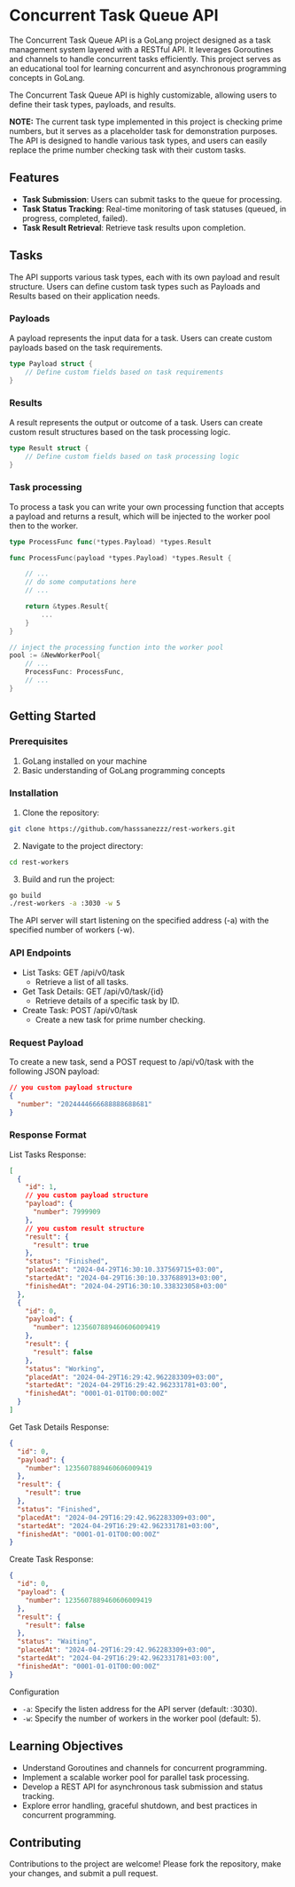 # Concurrent Task Queue API

The Concurrent Task Queue API is a GoLang project designed as a task management system layered with a RESTful API. It leverages Goroutines and channels to handle concurrent tasks efficiently. This project serves as an educational tool for learning concurrent and asynchronous programming concepts in GoLang.

The Concurrent Task Queue API is highly customizable, allowing users to define their task types, payloads, and results.

**NOTE:** The current task type implemented in this project is checking prime numbers, but it serves as a placeholder task for demonstration purposes. The API is designed to handle various task types, and users can easily replace the prime number checking task with their custom tasks.

## Features

- **Task Submission**: Users can submit tasks to the queue for processing.
- **Task Status Tracking**: Real-time monitoring of task statuses (queued, in progress, completed, failed).
- **Task Result Retrieval**: Retrieve task results upon completion.

## Tasks

The API supports various task types, each with its own payload and result structure. Users can define custom task types such as Payloads and Results based on their application needs.

### Payloads

A payload represents the input data for a task. Users can create custom payloads based on the task requirements.

```go
type Payload struct {
    // Define custom fields based on task requirements
}
```

### Results

A result represents the output or outcome of a task. Users can create custom result structures based on the task processing logic.

```go
type Result struct {
    // Define custom fields based on task processing logic
}
```

### Task processing

To process a task you can write your own processing function that accepts a payload and returns a result, which will be injected to the worker pool then to the worker.

```go
type ProcessFunc func(*types.Payload) *types.Result

func ProcessFunc(payload *types.Payload) *types.Result {

	// ...
	// do some computations here
	// ...

	return &types.Result{
		...
	}
}

// inject the processing function into the worker pool
pool := &NewWorkerPool{
	// ...
	ProcessFunc: ProcessFunc,
	// ...
}
```


## Getting Started

### Prerequisites

1. GoLang installed on your machine
2. Basic understanding of GoLang programming concepts

### Installation

1. Clone the repository:

```bash
git clone https://github.com/hasssanezzz/rest-workers.git
```

2. Navigate to the project directory:

```bash
cd rest-workers
```

3. Build and run the project:

```bash
go build
./rest-workers -a :3030 -w 5
```

The API server will start listening on the specified address (-a) with the specified number of workers (-w).

### API Endpoints

- List Tasks: GET /api/v0/task
  - Retrieve a list of all tasks.
- Get Task Details: GET /api/v0/task/{id}
  - Retrieve details of a specific task by ID.
- Create Task: POST /api/v0/task
  - Create a new task for prime number checking.

### Request Payload

To create a new task, send a POST request to /api/v0/task with the following JSON payload:

```json
// you custom payload structure
{
  "number": "2024444666688888688681"
}
```

### Response Format

List Tasks Response:

```json
[
  {
    "id": 1,
	// you custom payload structure
    "payload": {
      "number": 7999909
    },
	// you custom result structure
    "result": {
      "result": true
    },
    "status": "Finished",
    "placedAt": "2024-04-29T16:30:10.337569715+03:00",
    "startedAt": "2024-04-29T16:30:10.337688913+03:00",
    "finishedAt": "2024-04-29T16:30:10.338323058+03:00"
  },
  {
    "id": 0,
    "payload": {
      "number": 1235607889460606009419
    },
    "result": {
      "result": false
    },
    "status": "Working",
    "placedAt": "2024-04-29T16:29:42.962283309+03:00",
    "startedAt": "2024-04-29T16:29:42.962331781+03:00",
    "finishedAt": "0001-01-01T00:00:00Z"
  }
]
```

Get Task Details Response:

```json
{
  "id": 0,
  "payload": {
    "number": 1235607889460606009419
  },
  "result": {
    "result": true
  },
  "status": "Finished",
  "placedAt": "2024-04-29T16:29:42.962283309+03:00",
  "startedAt": "2024-04-29T16:29:42.962331781+03:00",
  "finishedAt": "0001-01-01T00:00:00Z"
}
```

Create Task Response:

```json
{
  "id": 0,
  "payload": {
    "number": 1235607889460606009419
  },
  "result": {
    "result": false
  },
  "status": "Waiting",
  "placedAt": "2024-04-29T16:29:42.962283309+03:00",
  "startedAt": "2024-04-29T16:29:42.962331781+03:00",
  "finishedAt": "0001-01-01T00:00:00Z"
}
```

Configuration

- `-a`: Specify the listen address for the API server (default: :3030).
- `-w`: Specify the number of workers in the worker pool (default: 5).

## Learning Objectives

- Understand Goroutines and channels for concurrent programming.
- Implement a scalable worker pool for parallel task processing.
- Develop a REST API for asynchronous task submission and status tracking.
- Explore error handling, graceful shutdown, and best practices in concurrent programming.

## Contributing

Contributions to the project are welcome! Please fork the repository, make your changes, and submit a pull request.
